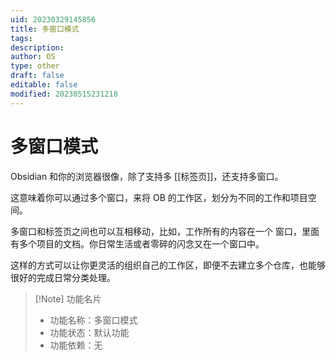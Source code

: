 ```yaml
---
uid: 20230329145856
title: 多窗口模式
tags: 
description: 
author: OS
type: other
draft: false
editable: false
modified: 20230515231218
---
```


# 多窗口模式

Obsidian 和你的浏览器很像，除了支持多 [[标签页]]，还支持多窗口。

这意味着你可以通过多个窗口，来将 OB 的工作区，划分为不同的工作和项目空间。

多窗口和标签页之间也可以互相移动，比如，工作所有的内容在一个 窗口，里面有多个项目的文档。你日常生活或者零碎的闪念又在一个窗口中。

这样的方式可以让你更灵活的组织自己的工作区，即便不去建立多个仓库，也能够很好的完成日常分类处理。

> [!Note] 功能名片
> - 功能名称：多窗口模式
> - 功能状态：默认功能
> - 功能依赖：无